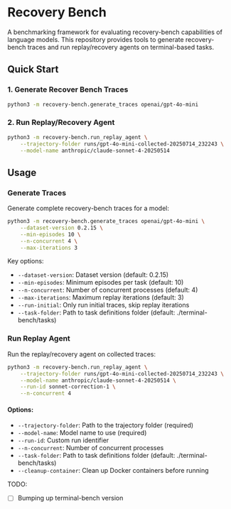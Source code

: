 # Recovery Bench

A benchmarking framework for evaluating recovery-bench capabilities of language models. This repository provides tools to generate recovery-bench traces and run replay/recovery agents on terminal-based tasks.

## Quick Start

### 1. Generate Recover Bench Traces
```bash
python3 -m recovery-bench.generate_traces openai/gpt-4o-mini
```

### 2. Run Replay/Recovery Agent
```bash
python3 -m recovery-bench.run_replay_agent \
    --trajectory-folder runs/gpt-4o-mini-collected-20250714_232243 \
    --model-name anthropic/claude-sonnet-4-20250514
```

## Usage

### Generate Traces

Generate complete recovery-bench traces for a model:

```bash
python3 -m recovery-bench.generate_traces openai/gpt-4o-mini \
    --dataset-version 0.2.15 \
    --min-episodes 10 \
    --n-concurrent 4 \
    --max-iterations 3
```

Key options:
- `--dataset-version`: Dataset version (default: 0.2.15)
- `--min-episodes`: Minimum episodes per task (default: 10)
- `--n-concurrent`: Number of concurrent processes (default: 4)
- `--max-iterations`: Maximum replay iterations (default: 3)
- `--run-initial`: Only run initial traces, skip replay iterations
- `--task-folder`: Path to task definitions folder (default: ./terminal-bench/tasks)

### Run Replay Agent

Run the replay/recovery agent on collected traces:

```bash
python3 -m recovery-bench.run_replay_agent \
    --trajectory-folder runs/gpt-4o-mini-collected-20250714_232243 \
    --model-name anthropic/claude-sonnet-4-20250514 \
    --run-id sonnet-correction-1 \
    --n-concurrent 4
```

#### Options:
- `--trajectory-folder`: Path to the trajectory folder (required)
- `--model-name`: Model name to use (required)
- `--run-id`: Custom run identifier
- `--n-concurrent`: Number of concurrent processes
- `--task-folder`: Path to task definitions folder (default: ./terminal-bench/tasks)
- `--cleanup-container`: Clean up Docker containers before running

TODO:
- [ ] Bumping up terminal-bench version
